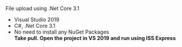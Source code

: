 File upload using .Net Core 3.1
* Visual Studio 2019
* C#, .Net Core 3.1
* No need to install any NuGet Packages <br/>
<b>Take pull. Open the project in VS 2019 and run using ISS Express</b>
